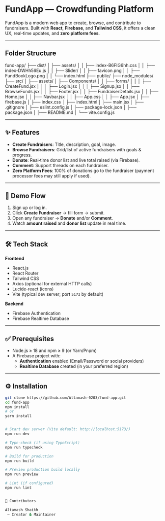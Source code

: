 # FundApp — Crowdfunding Platform

FundApp is a modern web app to create, browse, and contribute to fundraisers. Built with **React**, **Firebase**, and **Tailwind CSS**, it offers a clean UX, real‑time updates, and **zero platform fees**.

---
## Folder Structure
fund-app/
├── dist/
│   ├── assets/
│   │   ├── index-B6FIG6hh.css
│   │   ├── index-DWHh56Eu.js
│   │   ├── Slider/
│   │   ├── favicon.png
│   │   ├── FundBookLogo.png
│   │   └── index.html
├── public/
├── node_modules/
├── src/
│   ├── assets/
│   ├── Components/
│   │   ├── forms/
│   │   │   ├── CreateFund.jsx
│   │   │   ├── Login.jsx
│   │   │   ├── Signup.jsx
│   │   ├── BrowseFunds.jsx
│   │   ├── Footer.jsx
│   │   ├── FundraiserDetails.jsx
│   │   ├── Home.jsx
│   │   ├── Navbar.jsx
│   │   ├── App.css
│   │   ├── App.jsx
│   ├── firebase.js
│   ├── index.css
│   ├── index.html
│   ├── main.jsx
│   ├── .gitignore
│   ├── eslint.config.js
│   ├── package-lock.json
│   ├── package.json
│   ├── README.md
│   └── vite.config.js



---

## ✨ Features
- **Create Fundraisers**: Title, description, goal, image.
- **Browse Fundraisers**: Grid/list of active fundraisers with goals & progress.
- **Donate**: Real‑time donor list and live total raised (via Firebase).
- **Comment**: Support threads on each fundraiser.
- **Zero Platform Fees**: 100% of donations go to the fundraiser (payment processor fees may still apply if used).

---

## 🧭 Demo Flow
1. Sign up or log in.
2. Click **Create Fundraiser** → fill form → submit.
3. Open any fundraiser → **Donate** and/or **Comment**.
4. Watch **amount raised** and **donor list** update in real time.

---

## 🛠 Tech Stack
**Frontend**
- React.js
- React Router
- Tailwind CSS
- Axios (optional for external HTTP calls)
- Lucide-react (icons)
- Vite (typical dev server; port `5173` by default)

**Backend**
- Firebase Authentication
- Firebase Realtime Database

---

## ✅ Prerequisites
- Node.js ≥ 18 and npm ≥ 9 (or Yarn/Pnpm)
- A Firebase project with:
  - **Authentication** enabled (Email/Password or social providers)
  - **Realtime Database** created (in your preferred region)

---

## ⚙️ Installation
```bash
git clone https://github.com/Altamash-0203/fund-app.git
cd fund-app
npm install
# or
yarn install


# Start dev server (Vite default: http://localhost:5173/)
npm run dev

# Type-check (if using TypeScript)
npm run typecheck

# Build for production
npm run build

# Preview production build locally
npm run preview

# Lint (if configured)
npm run lint


👥 Contributors

Altamash Shaikh
 – Creator & Maintainer